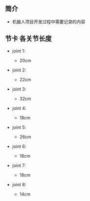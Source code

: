 ## 简介

+ 机器人项目开发过程中需要记录的内容

## 节卡 各关节长度

+ joint 1:
  + 20cm

+ joint 2:
  + 22cm

+ joint 3:
  + 32cm

+ joint 4:
  + 18cm

+ joint 5:
  + 26cm

+ joint 6:
  + 18cm

+ joint 7:
  + 18cm

+ joint 8:
  + 14cm